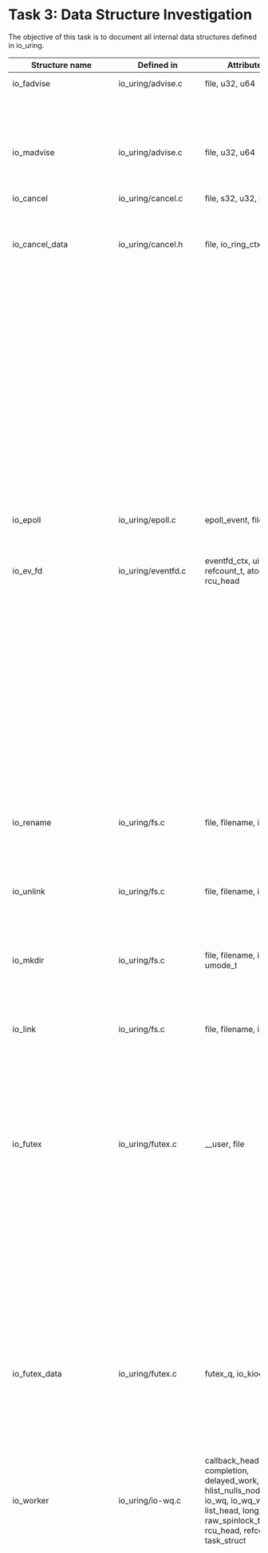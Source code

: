 # Task 3: Data Structure Investigation
The objective of this task is to document all internal data structures defined in io_uring. 

| Structure name           | Defined in          | Attributes                                                                                                                                                                 | Caller Functions Source      | source caller       | usage                              |
| ------------------------ | ------------------- | -------------------------------------------------------------------------------------------------------------------------------------------------------------------------- | ---------------------------- | ------------------- | ---------------------------------- |
| io_fadvise               | io_uring/advise.c   | file, u32, u64                                                                                                                                                             | io_fadvise_force_async       | io_uring/advise.c   | function parameter                 |
|                          |                     |                                                                                                                                                                            | io_fadvise_prep              | io_uring/advise.c   | local variable                     |
|                          |                     |                                                                                                                                                                            | io_fadvise                   | io_uring/advise.c   | local variable                     |
| io_madvise               | io_uring/advise.c   | file, u32, u64                                                                                                                                                             | io_madvise_prep              | io_uring/advise.c   | local variable                     |
|                          |                     |                                                                                                                                                                            | io_madvise                   | io_uring/advise.c   | local variable                     |
| io_cancel                | io_uring/cancel.c   | file, s32, u32, u64, u8                                                                                                                                                    | io_async_cancel_prep         | io_uring/cancel.c   | local variable                     |
|                          |                     |                                                                                                                                                                            | io_async_cancel              | io_uring/cancel.c   | local variable                     |
| io_cancel_data           | io_uring/cancel.h   | file, io_ring_ctx, u64                                                                                                                                                     | io_try_cancel                | io_uring/cancel.h   | function parameter                 |
|                          |                     |                                                                                                                                                                            | io_cancel_req_match          | io_uring/cancel.h   | function parameter                 |
|                          |                     |                                                                                                                                                                            | io_futex_cancel              | io_uring/futex.c    | function parameter                 |
|                          |                     |                                                                                                                                                                            | io_futex_cancel              | io_uring/futex.h    | function parameter                 |
|                          |                     |                                                                                                                                                                            | __io_poll_cancel             | io_uring/poll.c     | function parameter                 |
|                          |                     |                                                                                                                                                                            | io_poll_cancel               | io_uring/poll.c     | function parameter                 |
|                          |                     |                                                                                                                                                                            | io_poll_cancel               | io_uring/poll.h     | function parameter                 |
|                          |                     |                                                                                                                                                                            | io_poll_remove               | io_uring/poll.c     | local variable                     |
|                          |                     |                                                                                                                                                                            | if                           | io_uring/timeout.c  | local variable                     |
|                          |                     |                                                                                                                                                                            | io_timeout_cancel            | io_uring/timeout.h  | function parameter                 |
|                          |                     |                                                                                                                                                                            | io_waitid_cancel             | io_uring/waitid.c   | function parameter                 |
|                          |                     |                                                                                                                                                                            | io_waitid_cancel             | io_uring/waitid.h   | function parameter                 |
| io_epoll                 | io_uring/epoll.c    | epoll_event, file, int                                                                                                                                                     | io_epoll_ctl_prep            | io_uring/epoll.c    | local variable                     |
|                          |                     |                                                                                                                                                                            | io_epoll_ctl                 | io_uring/epoll.c    | local variable                     |
| io_ev_fd                 | io_uring/eventfd.c  | eventfd_ctx, uint, uint, refcount_t, atomic_t, rcu_head                                                                                                                    | io_eventfd_free              | io_uring/eventfd.c  | local variable                     |
|                          |                     |                                                                                                                                                                            | io_eventfd_put               | io_uring/eventfd.c  | function parameter                 |
|                          |                     |                                                                                                                                                                            | io_eventfd_do_signal         | io_uring/eventfd.c  | local variable, function parameter |
|                          |                     |                                                                                                                                                                            | __io_eventfd_signal          | io_uring/eventfd.c  | function parameter                 |
|                          |                     |                                                                                                                                                                            | io_eventfd_grab              | io_uring/eventfd.c  | return value, local variable       |
|                          |                     |                                                                                                                                                                            | io_eventfd_signal            | io_uring/eventfd.c  | local variable                     |
|                          |                     |                                                                                                                                                                            | io_eventfd_flush_signal      | io_uring/eventfd.c  | local variable                     |
|                          |                     |                                                                                                                                                                            | io_eventfd_register          | io_uring/eventfd.c  | local variable                     |
|                          |                     |                                                                                                                                                                            | io_eventfd_unregister        | io_uring/eventfd.c  | function parameter                 |
| io_rename                | io_uring/fs.c       | file, filename, int                                                                                                                                                        | io_renameat_prep             | io_uring/fs.c       | local variable                     |
|                          |                     |                                                                                                                                                                            | io_renameat                  | io_uring/fs.c       | local variable                     |
|                          |                     |                                                                                                                                                                            | io_renameat_cleanup          | io_uring/fs.c       | local variable                     |
| io_unlink                | io_uring/fs.c       | file, filename, int                                                                                                                                                        | io_unlinkat_prep             | io_uring/fs.c       | local variable                     |
|                          |                     |                                                                                                                                                                            | io_unlinkat                  | io_uring/fs.c       | local variable                     |
|                          |                     |                                                                                                                                                                            | io_unlinkat_cleanup          | io_uring/fs.c       | local variable                     |
| io_mkdir                 | io_uring/fs.c       | file, filename, int, umode_t                                                                                                                                               | io_mkdirat_prep              | io_uring/fs.c       | local variable                     |
|                          |                     |                                                                                                                                                                            | io_mkdirat                   | io_uring/fs.c       | local variable                     |
|                          |                     |                                                                                                                                                                            | io_mkdirat_cleanup           | io_uring/fs.c       | local variable                     |
| io_link                  | io_uring/fs.c       | file, filename, int                                                                                                                                                        | io_symlinkat_prep            | io_uring/fs.c       | local variable                     |
|                          |                     |                                                                                                                                                                            | io_symlinkat                 | io_uring/fs.c       | local variable                     |
|                          |                     |                                                                                                                                                                            | io_linkat_prep               | io_uring/fs.c       | local variable                     |
|                          |                     |                                                                                                                                                                            | io_linkat                    | io_uring/fs.c       | local variable                     |
|                          |                     |                                                                                                                                                                            | io_link_cleanup              | io_uring/fs.c       | local variable                     |
| io_futex                 | io_uring/futex.c    | __user, file                                                                                                                                                               | io_futexv_complete           | io_uring/futex.c    | local variable                     |
|                          |                     |                                                                                                                                                                            | io_futexv_claim              | io_uring/futex.c    | function parameter                 |
|                          |                     |                                                                                                                                                                            | __io_futex_cancel            | io_uring/futex.c    | local variable                     |
|                          |                     |                                                                                                                                                                            | io_futex_prep                | io_uring/futex.c    | local variable                     |
|                          |                     |                                                                                                                                                                            | io_futex_wakev_fn            | io_uring/futex.c    | local variable                     |
|                          |                     |                                                                                                                                                                            | io_futexv_prep               | io_uring/futex.c    | local variable                     |
|                          |                     |                                                                                                                                                                            | io_futex_wake_fn             | io_uring/futex.c    | local variable                     |
|                          |                     |                                                                                                                                                                            | io_futexv_wait               | io_uring/futex.c    | local variable                     |
|                          |                     |                                                                                                                                                                            | io_futex_wait                | io_uring/futex.c    | local variable                     |
|                          |                     |                                                                                                                                                                            | io_futex_wake                | io_uring/futex.c    | local variable                     |
| io_futex_data            | io_uring/futex.c    | futex_q, io_kiocb                                                                                                                                                          | io_futex_complete            | io_uring/futex.c    | local variable                     |
|                          |                     |                                                                                                                                                                            | __io_futex_cancel            | io_uring/futex.c    | local variable                     |
|                          |                     |                                                                                                                                                                            | io_futex_wake_fn             | io_uring/futex.c    | local variable                     |
|                          |                     |                                                                                                                                                                            | io_futex_wait                | io_uring/futex.c    | local variable                     |
| io_worker                | io_uring/io-wq.c    | callback_head, completion, delayed_work, hlist_nulls_node, int, io_wq, io_wq_work, list_head, long, raw_spinlock_t, rcu_head, refcount_t, task_struct                      | io_wq_dec_running            | io_uring/io-wq.c    | function parameter                 |
|                          |                     |                                                                                                                                                                            | io_worker_get                | io_uring/io-wq.c    | function parameter                 |
|                          |                     |                                                                                                                                                                            | io_worker_release            | io_uring/io-wq.c    | function parameter                 |
|                          |                     |                                                                                                                                                                            | io_wq_worker_stopped         | io_uring/io-wq.c    | local variable                     |
|                          |                     |                                                                                                                                                                            | io_worker_cancel_cb          | io_uring/io-wq.c    | function parameter                 |
|                          |                     |                                                                                                                                                                            | io_task_worker_match         | io_uring/io-wq.c    | local variable                     |
|                          |                     |                                                                                                                                                                            | io_worker_exit               | io_uring/io-wq.c    | function parameter                 |
|                          |                     |                                                                                                                                                                            | __io_acct_run_queue          | io_uring/io-wq.c    | local variable                     |
|                          |                     |                                                                                                                                                                            | io_wq_inc_running            | io_uring/io-wq.c    | function parameter                 |
|                          |                     |                                                                                                                                                                            | create_worker_cb             | io_uring/io-wq.c    | local variable                     |
|                          |                     |                                                                                                                                                                            | io_queue_worker_create       | io_uring/io-wq.c    | function parameter                 |
|                          |                     |                                                                                                                                                                            | __io_worker_busy             | io_uring/io-wq.c    | function parameter                 |
|                          |                     |                                                                                                                                                                            | io_assign_current_work       | io_uring/io-wq.c    | function parameter                 |
|                          |                     |                                                                                                                                                                            | io_wq_worker                 | io_uring/io-wq.c    | local variable                     |
|                          |                     |                                                                                                                                                                            | io_wq_worker_running         | io_uring/io-wq.c    | local variable                     |
|                          |                     |                                                                                                                                                                            | io_wq_worker_sleeping        | io_uring/io-wq.c    | local variable                     |
|                          |                     |                                                                                                                                                                            | io_init_new_worker           | io_uring/io-wq.c    | function parameter                 |
|                          |                     |                                                                                                                                                                            | io_should_retry_thread       | io_uring/io-wq.c    | function parameter                 |
|                          |                     |                                                                                                                                                                            | queue_create_worker_retry    | io_uring/io-wq.c    | function parameter                 |
|                          |                     |                                                                                                                                                                            | create_worker_cont           | io_uring/io-wq.c    | local variable                     |
|                          |                     |                                                                                                                                                                            | io_workqueue_create          | io_uring/io-wq.c    | local variable                     |
|                          |                     |                                                                                                                                                                            | create_io_worker             | io_uring/io-wq.c    | local variable                     |
|                          |                     |                                                                                                                                                                            | io_wq_worker_wake            | io_uring/io-wq.c    | function parameter                 |
|                          |                     |                                                                                                                                                                            | __io_wq_worker_cancel        | io_uring/io-wq.c    | function parameter                 |
|                          |                     |                                                                                                                                                                            | io_wq_worker_cancel          | io_uring/io-wq.c    | function parameter                 |
|                          |                     |                                                                                                                                                                            | io_task_work_match           | io_uring/io-wq.c    | local variable                     |
|                          |                     |                                                                                                                                                                            | io_wq_cancel_tw_create       | io_uring/io-wq.c    | local variable                     |
|                          |                     |                                                                                                                                                                            | io_wq_worker_affinity        | io_uring/io-wq.c    | function parameter                 |
| io_wq_acct               | io_uring/io-wq.c    | atomic_t, int, io_wq_work_list, long, raw_spinlock_t, unsigned                                                                                                             | io_acct_cancel_pending_work  | io_uring/io-wq.c    | function parameter                 |
|                          |                     |                                                                                                                                                                            | io_worker_cancel_cb          | io_uring/io-wq.c    | local variable                     |
|                          |                     |                                                                                                                                                                            | __io_acct_run_queue          | io_uring/io-wq.c    | function parameter                 |
|                          |                     |                                                                                                                                                                            | io_wq_create_worker          | io_uring/io-wq.c    | function parameter                 |
|                          |                     |                                                                                                                                                                            | io_wq_inc_running            | io_uring/io-wq.c    | local variable                     |
|                          |                     |                                                                                                                                                                            | create_worker_cb             | io_uring/io-wq.c    | local variable                     |
|                          |                     |                                                                                                                                                                            | io_queue_worker_create       | io_uring/io-wq.c    | function parameter                 |
|                          |                     |                                                                                                                                                                            | io_wq_dec_running            | io_uring/io-wq.c    | local variable                     |
|                          |                     |                                                                                                                                                                            | io_wq_worker                 | io_uring/io-wq.c    | local variable                     |
|                          |                     |                                                                                                                                                                            | create_worker_cont           | io_uring/io-wq.c    | local variable                     |
|                          |                     |                                                                                                                                                                            | io_workqueue_create          | io_uring/io-wq.c    | local variable                     |
|                          |                     |                                                                                                                                                                            | create_io_worker             | io_uring/io-wq.c    | local variable                     |
|                          |                     |                                                                                                                                                                            | io_wq_insert_work            | io_uring/io-wq.c    | local variable                     |
|                          |                     |                                                                                                                                                                            | io_wq_enqueue                | io_uring/io-wq.c    | local variable                     |
|                          |                     |                                                                                                                                                                            | io_wq_remove_pending         | io_uring/io-wq.c    | local variable                     |
|                          |                     |                                                                                                                                                                            | io_wq_cancel_pending_work    | io_uring/io-wq.c    | local variable                     |
|                          |                     |                                                                                                                                                                            | io_wq_hash_wake              | io_uring/io-wq.c    | local variable                     |
|                          |                     |                                                                                                                                                                            | io_wq_max_workers            | io_uring/io-wq.c    | local variable                     |
| io_wq                    | io_uring/io-wq.c    | atomic_t, completion, cpumask_var_t, free_work_fn, hlist_node, hlist_nulls_head, io_wq_hash, io_wq_work_fn, list_head, long, raw_spinlock_t, task_struct, wait_queue_entry | create_io_worker             | io_uring/io-wq.c    | function parameter                 |
|                          |                     |                                                                                                                                                                            | io_acct_cancel_pending_work  | io_uring/io-wq.c    | function parameter, local variable |
|                          |                     |                                                                                                                                                                            | io_wq_cancel_tw_create       | io_uring/io-wq.c    | function parameter                 |
|                          |                     |                                                                                                                                                                            | io_worker_ref_put            | io_uring/io-wq.c    | function parameter                 |
|                          |                     |                                                                                                                                                                            | io_worker_cancel_cb          | io_uring/io-wq.c    | local variable                     |
|                          |                     |                                                                                                                                                                            | io_worker_exit               | io_uring/io-wq.c    | local variable                     |
|                          |                     |                                                                                                                                                                            | io_wq_create_worker          | io_uring/io-wq.c    | function parameter                 |
|                          |                     |                                                                                                                                                                            | create_worker_cb             | io_uring/io-wq.c    | local variable                     |
|                          |                     |                                                                                                                                                                            | io_queue_worker_create       | io_uring/io-wq.c    | local variable                     |
|                          |                     |                                                                                                                                                                            | io_wq_dec_running            | io_uring/io-wq.c    | local variable                     |
|                          |                     |                                                                                                                                                                            | __io_worker_busy             | io_uring/io-wq.c    | function parameter                 |
|                          |                     |                                                                                                                                                                            | io_wait_on_hash              | io_uring/io-wq.c    | function parameter                 |
|                          |                     |                                                                                                                                                                            | if                           | io_uring/io-wq.c    | local variable                     |
|                          |                     |                                                                                                                                                                            | wq_list_for_each             | io_uring/io-wq.c    | local variable                     |
|                          |                     |                                                                                                                                                                            | io_assign_current_work       | io_uring/io-wq.c    | local variable                     |
|                          |                     |                                                                                                                                                                            | io_wq_worker                 | io_uring/io-wq.c    | local variable                     |
|                          |                     |                                                                                                                                                                            | io_init_new_worker           | io_uring/io-wq.c    | function parameter                 |
|                          |                     |                                                                                                                                                                            | create_worker_cont           | io_uring/io-wq.c    | local variable                     |
|                          |                     |                                                                                                                                                                            | io_run_cancel                | io_uring/io-wq.c    | function parameter                 |
|                          |                     |                                                                                                                                                                            | io_wq_insert_work            | io_uring/io-wq.c    | function parameter                 |
|                          |                     |                                                                                                                                                                            | io_wq_enqueue                | io_uring/io-wq.c    | function parameter                 |
|                          |                     |                                                                                                                                                                            | io_wq_enqueue                | io_uring/io-wq.h    | function parameter                 |
|                          |                     |                                                                                                                                                                            | io_wq_remove_pending         | io_uring/io-wq.c    | function parameter, local variable |
|                          |                     |                                                                                                                                                                            | io_wq_cancel_pending_work    | io_uring/io-wq.c    | function parameter                 |
|                          |                     |                                                                                                                                                                            | io_wq_cancel_running_work    | io_uring/io-wq.c    | function parameter                 |
|                          |                     |                                                                                                                                                                            | io_wq_cancel_cb              | io_uring/io-wq.c    | function parameter                 |
|                          |                     |                                                                                                                                                                            | io_wq_cancel_cb              | io_uring/io-wq.h    | function parameter                 |
|                          |                     |                                                                                                                                                                            | io_wq_hash_wake              | io_uring/io-wq.c    | local variable                     |
|                          |                     |                                                                                                                                                                            | io_wq_exit_start             | io_uring/io-wq.c    | function parameter                 |
|                          |                     |                                                                                                                                                                            | io_wq_exit_start             | io_uring/io-wq.h    | function parameter                 |
|                          |                     |                                                                                                                                                                            | io_wq_exit_workers           | io_uring/io-wq.c    | function parameter                 |
|                          |                     |                                                                                                                                                                            | io_wq_destroy                | io_uring/io-wq.c    | function parameter                 |
|                          |                     |                                                                                                                                                                            | io_wq_put_and_exit           | io_uring/io-wq.c    | function parameter                 |
|                          |                     |                                                                                                                                                                            | io_wq_put_and_exit           | io_uring/io-wq.h    | function parameter                 |
|                          |                     |                                                                                                                                                                            | __io_wq_cpu_online           | io_uring/io-wq.c    | function parameter                 |
|                          |                     |                                                                                                                                                                            | io_wq_cpu_online             | io_uring/io-wq.c    | local variable                     |
|                          |                     |                                                                                                                                                                            | io_wq_cpu_offline            | io_uring/io-wq.c    | local variable                     |
|                          |                     |                                                                                                                                                                            | io_wq_max_workers            | io_uring/io-wq.c    | function parameter                 |
|                          |                     |                                                                                                                                                                            | io_wq_max_workers            | io_uring/io-wq.h    | function parameter                 |
|                          |                     |                                                                                                                                                                            | wq_list_del                  | io_uring/slist.h    | local variable                     |
|                          |                     |                                                                                                                                                                            | io_uring_clean_tctx          | io_uring/tctx.c     | local variable                     |
| io_cb_cancel_data        | io_uring/io-wq.c    | bool, int, void, work_cancel_fn                                                                                                                                            | io_acct_cancel_pending_work  | io_uring/io-wq.c    | function parameter                 |
|                          |                     |                                                                                                                                                                            | if                           | io_uring/io-wq.c    | local variable                     |
|                          |                     |                                                                                                                                                                            | io_wq_enqueue                | io_uring/io-wq.c    | local variable                     |
|                          |                     |                                                                                                                                                                            | __io_wq_worker_cancel        | io_uring/io-wq.c    | function parameter                 |
|                          |                     |                                                                                                                                                                            | io_wq_worker_cancel          | io_uring/io-wq.c    | local variable                     |
|                          |                     |                                                                                                                                                                            | io_wq_cancel_pending_work    | io_uring/io-wq.c    | function parameter                 |
|                          |                     |                                                                                                                                                                            | io_wq_cancel_running_work    | io_uring/io-wq.c    | function parameter                 |
|                          |                     |                                                                                                                                                                            | io_wq_cancel_cb              | io_uring/io-wq.c    | local variable                     |
|                          |                     |                                                                                                                                                                            | io_wq_destroy                | io_uring/io-wq.c    | local variable                     |
| online_data              | io_uring/io-wq.c    | bool, int                                                                                                                                                                  | io_wq_worker_affinity        | io_uring/io-wq.c    | local variable                     |
|                          |                     |                                                                                                                                                                            | __io_wq_cpu_online           | io_uring/io-wq.c    | local variable                     |
| io_wq_hash               | io_uring/io-wq.h    | long, refcount_t, wait_queue_head                                                                                                                                          | io_wq_put_hash               | io_uring/io-wq.h    | function parameter, local variable |
| io_defer_entry           | io_uring/io_uring.c | io_kiocb, list_head, u32                                                                                                                                                   | io_queue_deferred            | io_uring/io_uring.c | local variable                     |
|                          |                     |                                                                                                                                                                            | io_get_sequence              | io_uring/io_uring.c | local variable                     |
|                          |                     |                                                                                                                                                                            | io_cancel_defer_files        | io_uring/io_uring.c | local variable                     |
| ext_arg                  | io_uring/io_uring.c | __user, bool, ktime_t, size_t, timespec64                                                                                                                                  | io_cqring_wait               | io_uring/io_uring.c | function parameter                 |
|                          |                     |                                                                                                                                                                            | io_get_ext_arg               | io_uring/io_uring.c | function parameter                 |
|                          |                     |                                                                                                                                                                            | if                           | io_uring/io_uring.c | local variable                     |
| io_tctx_exit             | io_uring/io_uring.c | callback_head, completion, io_ring_ctx                                                                                                                                     | io_tctx_exit_cb              | io_uring/io_uring.c | local variable                     |
|                          |                     |                                                                                                                                                                            | io_ring_exit_work            | io_uring/io_uring.c | local variable                     |
| io_task_cancel           | io_uring/io_uring.c | bool, io_uring_task                                                                                                                                                        | io_cancel_task_cb            | io_uring/io_uring.c | local variable                     |
|                          |                     |                                                                                                                                                                            | io_uring_try_cancel_requests | io_uring/io_uring.c | local variable                     |
| io_wait_queue            | io_uring/io_uring.h | bool, hrtimer, int, io_ring_ctx, ktime_t, unsigned, wait_queue_entry                                                                                                       | io_should_wake               | io_uring/io_uring.h | function parameter                 |
|                          |                     |                                                                                                                                                                            | io_napi_busy_loop_should_end | io_uring/napi.c     | local variable                     |
|                          |                     |                                                                                                                                                                            | io_napi_blocking_busy_loop   | io_uring/napi.c     | function parameter                 |
|                          |                     |                                                                                                                                                                            | __io_napi_busy_loop          | io_uring/napi.c     | function parameter                 |
|                          |                     |                                                                                                                                                                            | __io_napi_busy_loop          | io_uring/napi.h     | function parameter                 |
|                          |                     |                                                                                                                                                                            | io_napi_busy_loop            | io_uring/napi.h     | function parameter                 |
| io_provide_buf           | io_uring/kbuf.c     | __u16, __u32, __u64, file                                                                                                                                                  | io_remove_buffers_prep       | io_uring/kbuf.c     | local variable                     |
|                          |                     |                                                                                                                                                                            | io_remove_buffers            | io_uring/kbuf.c     | local variable                     |
|                          |                     |                                                                                                                                                                            | io_provide_buffers_prep      | io_uring/kbuf.c     | local variable                     |
|                          |                     |                                                                                                                                                                            | io_add_buffers               | io_uring/kbuf.c     | function parameter                 |
|                          |                     |                                                                                                                                                                            | io_provide_buffers           | io_uring/kbuf.c     | local variable                     |
| io_buffer_list           | io_uring/kbuf.h     | io_uring_buf_ring, list_head                                                                                                                                               | io_kbuf_commit               | io_uring/kbuf.h     | function parameter                 |
|                          |                     |                                                                                                                                                                            | __io_put_kbuf_ring           | io_uring/kbuf.h     | local variable                     |
| buf_sel_arg              | io_uring/kbuf.h     | iovec, short, size_t                                                                                                                                                       | io_buffers_select            | io_uring/kbuf.h     | function parameter                 |
|                          |                     |                                                                                                                                                                            | io_buffers_peek              | io_uring/kbuf.h     | function parameter                 |
|                          |                     |                                                                                                                                                                            | io_send_select_buffer        | io_uring/net.c      | local variable                     |
|                          |                     |                                                                                                                                                                            | io_recv_buf_select           | io_uring/net.c      | local variable                     |
| io_msg                   | io_uring/msg_ring.c | callback_head, file, u32, u64                                                                                                                                              | io_msg_ring_cleanup          | io_uring/msg_ring.c | local variable                     |
|                          |                     |                                                                                                                                                                            | io_msg_data_remote           | io_uring/msg_ring.c | function parameter                 |
|                          |                     |                                                                                                                                                                            | __io_msg_ring_data           | io_uring/msg_ring.c | function parameter                 |
|                          |                     |                                                                                                                                                                            | io_msg_ring_data             | io_uring/msg_ring.c | local variable                     |
|                          |                     |                                                                                                                                                                            | io_msg_grab_file             | io_uring/msg_ring.c | local variable                     |
|                          |                     |                                                                                                                                                                            | io_msg_install_complete      | io_uring/msg_ring.c | local variable                     |
|                          |                     |                                                                                                                                                                            | io_msg_tw_fd_complete        | io_uring/msg_ring.c | local variable                     |
|                          |                     |                                                                                                                                                                            | io_msg_fd_remote             | io_uring/msg_ring.c | local variable                     |
|                          |                     |                                                                                                                                                                            | io_msg_send_fd               | io_uring/msg_ring.c | local variable                     |
|                          |                     |                                                                                                                                                                            | __io_msg_ring_prep           | io_uring/msg_ring.c | function parameter                 |
|                          |                     |                                                                                                                                                                            | io_msg_ring                  | io_uring/msg_ring.c | local variable                     |
|                          |                     |                                                                                                                                                                            | io_uring_sync_msg_ring       | io_uring/msg_ring.c | local variable                     |
| io_napi_entry            | io_uring/napi.c     | hlist_node, int, list_head, long, rcu_head                                                                                                                                 | __io_napi_add_id             | io_uring/napi.c     | local variable                     |
|                          |                     |                                                                                                                                                                            | __io_napi_del_id             | io_uring/napi.c     | local variable                     |
|                          |                     |                                                                                                                                                                            | __io_napi_remove_stale       | io_uring/napi.c     | local variable                     |
|                          |                     |                                                                                                                                                                            | io_napi_busy_loop_should_end | io_uring/napi.c     | local variable                     |
|                          |                     |                                                                                                                                                                            | io_napi_free                 | io_uring/napi.c     | local variable                     |
| io_shutdown              | io_uring/net.c      | file, int                                                                                                                                                                  | io_shutdown_prep             | io_uring/net.c      | local variable                     |
|                          |                     |                                                                                                                                                                            | io_shutdown                  | io_uring/net.c      | local variable                     |
| io_accept                | io_uring/net.c      | __user, file, int, long, u32                                                                                                                                               | io_accept_prep               | io_uring/net.c      | local variable                     |
|                          |                     |                                                                                                                                                                            | io_accept                    | io_uring/net.c      | local variable                     |
| io_socket                | io_uring/net.c      | file, int, long, u32                                                                                                                                                       | io_socket_prep               | io_uring/net.c      | local variable                     |
|                          |                     |                                                                                                                                                                            | io_socket                    | io_uring/net.c      | local variable                     |
| io_connect               | io_uring/net.c      | __user, bool, file, int                                                                                                                                                    | io_connect_prep              | io_uring/net.c      | local variable                     |
|                          |                     |                                                                                                                                                                            | io_connect                   | io_uring/net.c      | local variable                     |
| io_bind                  | io_uring/net.c      | file, int                                                                                                                                                                  | io_bind_prep                 | io_uring/net.c      | local variable                     |
|                          |                     |                                                                                                                                                                            | io_bind                      | io_uring/net.c      | local variable                     |
| io_listen                | io_uring/net.c      | file, int                                                                                                                                                                  | io_listen_prep               | io_uring/net.c      | local variable                     |
|                          |                     |                                                                                                                                                                            | io_listen                    | io_uring/net.c      | local variable                     |
| io_sr_msg                | io_uring/net.c      | __user, file                                                                                                                                                               | io_mshot_prep_retry          | io_uring/net.c      | local variable                     |
|                          |                     |                                                                                                                                                                            | io_compat_msg_copy_hdr       | io_uring/net.c      | local variable                     |
|                          |                     |                                                                                                                                                                            | io_msg_copy_hdr              | io_uring/net.c      | local variable                     |
|                          |                     |                                                                                                                                                                            | io_sendmsg_copy_hdr          | io_uring/net.c      | local variable                     |
|                          |                     |                                                                                                                                                                            | io_send_setup                | io_uring/net.c      | local variable                     |
|                          |                     |                                                                                                                                                                            | io_sendmsg_setup             | io_uring/net.c      | local variable                     |
|                          |                     |                                                                                                                                                                            | io_sendmsg_prep              | io_uring/net.c      | local variable                     |
|                          |                     |                                                                                                                                                                            | io_send_finish               | io_uring/net.c      | local variable                     |
|                          |                     |                                                                                                                                                                            | io_sendmsg                   | io_uring/net.c      | local variable                     |
|                          |                     |                                                                                                                                                                            | io_send_select_buffer        | io_uring/net.c      | local variable                     |
|                          |                     |                                                                                                                                                                            | io_send                      | io_uring/net.c      | local variable                     |
|                          |                     |                                                                                                                                                                            | io_recvmsg_prep_setup        | io_uring/net.c      | local variable                     |
|                          |                     |                                                                                                                                                                            | io_recvmsg_prep              | io_uring/net.c      | local variable                     |
|                          |                     |                                                                                                                                                                            | io_recv_finish               | io_uring/net.c      | local variable                     |
|                          |                     |                                                                                                                                                                            | io_recvmsg_prep_multishot    | io_uring/net.c      | function parameter                 |
|                          |                     |                                                                                                                                                                            | io_recvmsg_multishot         | io_uring/net.c      | function parameter                 |
|                          |                     |                                                                                                                                                                            | io_recvmsg                   | io_uring/net.c      | local variable                     |
|                          |                     |                                                                                                                                                                            | io_recv_buf_select           | io_uring/net.c      | local variable                     |
|                          |                     |                                                                                                                                                                            | io_recv                      | io_uring/net.c      | local variable                     |
|                          |                     |                                                                                                                                                                            | io_send_zc_cleanup           | io_uring/net.c      | local variable                     |
|                          |                     |                                                                                                                                                                            | io_send_zc_prep              | io_uring/net.c      | local variable                     |
|                          |                     |                                                                                                                                                                            | io_send_zc_import            | io_uring/net.c      | local variable                     |
|                          |                     |                                                                                                                                                                            | io_send_zc                   | io_uring/net.c      | local variable                     |
|                          |                     |                                                                                                                                                                            | io_sendmsg_zc                | io_uring/net.c      | local variable                     |
|                          |                     |                                                                                                                                                                            | io_sendrecv_fail             | io_uring/net.c      | local variable                     |
| io_recvmsg_multishot_hdr | io_uring/net.c      | io_uring_recvmsg_out, sockaddr_storage                                                                                                                                     | io_recvmsg_multishot         | io_uring/net.c      | local variable                     |
| io_nop                   | io_uring/nop.c      | file, int                                                                                                                                                                  | io_nop_prep                  | io_uring/nop.c      | local variable                     |
|                          |                     |                                                                                                                                                                            | io_nop                       | io_uring/nop.c      | local variable                     |
| io_notif_data            | io_uring/notif.h    | bool, file, io_notif_data, ubuf_info, unsigned                                                                                                                             | io_kiocb_to_cmd              | io_uring/notif.h    | function parameter                 |
|                          |                     |                                                                                                                                                                            | io_notif_account_mem         | io_uring/notif.h    | local variable                     |
| io_issue_def             | io_uring/opdef.h    | short                                                                                                                                                                      | io_arm_poll_handler              | io_uring/poll.c      | local variable                     |
|                          |                     |                                                                                                                                                                            | __io_import_iovec                | io_uring/rw.c        | local variable                     |
| io_open                  | io_uring/openclose.c| file, filename, int, long, open_how, u32                                                                                                                                   | io_openat_force_async            | io_uring/openclose.c | function parameter                 |
|                          |                     |                                                                                                                                                                            | __io_openat_prep                 | io_uring/openclose.c | local variable                     |
|                          |                     |                                                                                                                                                                            | io_openat_prep                   | io_uring/openclose.c | local variable                     |
|                          |                     |                                                                                                                                                                            | io_openat2_prep                  | io_uring/openclose.c | local variable                     |
|                          |                     |                                                                                                                                                                            | io_openat2                       | io_uring/openclose.c | local variable                     |
|                          |                     |                                                                                                                                                                            | io_open_cleanup                  | io_uring/openclose.c | local variable                     |
| io_close                 | io_uring/openclose.c| file, int, u32                                                                                                                                                             | io_close_fixed                   | io_uring/openclose.c | local variable                     |
|                          |                     |                                                                                                                                                                            | io_close_prep                    | io_uring/openclose.c | local variable                     |
|                          |                     |                                                                                                                                                                            | io_close                         | io_uring/openclose.c | local variable                     |
| io_fixed_install         | io_uring/openclose.c| file, int                                                                                                                                                                  | io_install_fixed_fd_prep         | io_uring/openclose.c | local variable                     |
|                          |                     |                                                                                                                                                                            | io_install_fixed_fd              | io_uring/openclose.c | local variable                     |
| io_poll_update           | io_uring/poll.c     | __poll_t, bool, file, u64                                                                                                                                                  | io_poll_remove_prep              | io_uring/poll.c      | local variable                     |
|                          |                     |                                                                                                                                                                            | io_poll_remove                   | io_uring/poll.c      | local variable                     |
| io_poll_table            | io_uring/poll.c     | __poll_t, bool, int, io_kiocb, poll_table_struct                                                                                                                           | __io_queue_proc                  | io_uring/poll.c      | function parameter                 |
|                          |                     |                                                                                                                                                                            | io_poll_queue_proc               | io_uring/poll.c      | local variable                     |
|                          |                     |                                                                                                                                                                            | io_poll_can_finish_inline        | io_uring/poll.c      | function parameter                 |
|                          |                     |                                                                                                                                                                            | __io_arm_poll_handler            | io_uring/poll.c      | function parameter                 |
|                          |                     |                                                                                                                                                                            | io_async_queue_proc              | io_uring/poll.c      | local variable                     |
|                          |                     |                                                                                                                                                                            | io_arm_poll_handler              | io_uring/poll.c      | local variable                     |
|                          |                     |                                                                                                                                                                            | io_poll_add                      | io_uring/poll.c      | local variable                     |
| io_ring_ctx_rings        | io_uring/register.c | io_mapped_region, io_rings, io_uring_sqe                                                                                                                                   | io_register_free_rings           | io_uring/register.c  | function parameter                 |
|                          |                     |                                                                                                                                                                            | io_register_resize_rings         | io_uring/register.c  | local variable                     |
| io_rsrc_update           | io_uring/rsrc.c     | file, u32, u64                                                                                                                                                             | io_files_update_prep             | io_uring/rsrc.c      | local variable                     |
|                          |                     |                                                                                                                                                                            | io_files_update_with_index_alloc | io_uring/rsrc.c      | local variable                     |
|                          |                     |                                                                                                                                                                            | io_files_update                  | io_uring/rsrc.c      | local variable                     |
| io_rsrc_node             | io_uring/rsrc.h     | char, int, io_mapped_ubuf, long, u64                                                                                                                                       | io_free_rsrc_node                | io_uring/rsrc.h      | function parameter                 |
|                          |                     |                                                                                                                                                                            | io_put_rsrc_node                 | io_uring/rsrc.h      | function parameter                 |
|                          |                     |                                                                                                                                                                            | io_reset_rsrc_node               | io_uring/rsrc.h      | local variable                     |
|                          |                     |                                                                                                                                                                            | io_req_assign_rsrc_node          | io_uring/rsrc.h      | function parameter                 |
|                          |                     |                                                                                                                                                                            | io_req_assign_buf_node           | io_uring/rsrc.h      | function parameter                 |
|                          |                     |                                                                                                                                                                            | io_prep_rw_fixed                 | io_uring/rw.c        | local variable                     |
|                          |                     |                                                                                                                                                                            | io_splice_cleanup                | io_uring/splice.c    | local variable                     |
|                          |                     |                                                                                                                                                                            | if                               | io_uring/uring_cmd.c | local variable                     |
|                          |                     |                                                                                                                                                                            | io_uring_cmd_import_fixed        | io_uring/uring_cmd.c | local variable                     |
| io_mapped_ubuf           | io_uring/rsrc.h     | int, long, refcount_t, u64                                                                                                                                                 | io_import_fixed                  | io_uring/rsrc.h      | function parameter                 |
| io_imu_folio_data        | io_uring/rsrc.h     | int                                                                                                                                                                        | io_check_coalesce_buffer         | io_uring/rsrc.h      | function parameter                 |
| io_rw                    | io_uring/rw.c       | kiocb, rwf_t, u32, u64                                                                                                                                                     | io_iov_compat_buffer_select_prep | io_uring/rw.c        | function parameter                 |
|                          |                     |                                                                                                                                                                            | io_iov_buffer_select_prep        | io_uring/rw.c        | local variable                     |
|                          |                     |                                                                                                                                                                            | __io_import_iovec                | io_uring/rw.c        | local variable                     |
|                          |                     |                                                                                                                                                                            | io_prep_rw_pi                    | io_uring/rw.c        | function parameter                 |
|                          |                     |                                                                                                                                                                            | io_prep_rw                       | io_uring/rw.c        | local variable                     |
|                          |                     |                                                                                                                                                                            | io_prep_rw_fixed                 | io_uring/rw.c        | local variable                     |
|                          |                     |                                                                                                                                                                            | io_read_mshot_prep               | io_uring/rw.c        | local variable                     |
|                          |                     |                                                                                                                                                                            | io_readv_writev_cleanup          | io_uring/rw.c        | local variable                     |
|                          |                     |                                                                                                                                                                            | io_rw_should_reissue             | io_uring/rw.c        | local variable                     |
|                          |                     |                                                                                                                                                                            | io_req_end_write                 | io_uring/rw.c        | local variable                     |
|                          |                     |                                                                                                                                                                            | io_req_io_end                    | io_uring/rw.c        | local variable                     |
|                          |                     |                                                                                                                                                                            | io_req_rw_complete               | io_uring/rw.c        | local variable                     |
|                          |                     |                                                                                                                                                                            | io_complete_rw                   | io_uring/rw.c        | local variable                     |
|                          |                     |                                                                                                                                                                            | io_complete_rw_iopoll            | io_uring/rw.c        | local variable                     |
|                          |                     |                                                                                                                                                                            | io_rw_done                       | io_uring/rw.c        | local variable                     |
|                          |                     |                                                                                                                                                                            | kiocb_done                       | io_uring/rw.c        | local variable                     |
|                          |                     |                                                                                                                                                                            | loop_rw_iter                     | io_uring/rw.c        | function parameter                 |
|                          |                     |                                                                                                                                                                            | io_async_buf_func                | io_uring/rw.c        | local variable                     |
|                          |                     |                                                                                                                                                                            | io_rw_should_retry               | io_uring/rw.c        | local variable                     |
|                          |                     |                                                                                                                                                                            | io_iter_do_read                  | io_uring/rw.c        | function parameter                 |
|                          |                     |                                                                                                                                                                            | io_rw_init_file                  | io_uring/rw.c        | local variable                     |
|                          |                     |                                                                                                                                                                            | __io_read                        | io_uring/rw.c        | local variable                     |
|                          |                     |                                                                                                                                                                            | io_read_mshot                    | io_uring/rw.c        | local variable                     |
|                          |                     |                                                                                                                                                                            | io_write                         | io_uring/rw.c        | local variable                     |
|                          |                     |                                                                                                                                                                            | if                               | io_uring/rw.c        | local variable                     |
| io_splice                | io_uring/splice.c   | file, int, io_rsrc_node, loff_t, u64                                                                                                                                       | __io_splice_prep                 | io_uring/splice.c    | local variable                     |
|                          |                     |                                                                                                                                                                            | io_splice_cleanup                | io_uring/splice.c    | local variable                     |
|                          |                     |                                                                                                                                                                            | io_tee                           | io_uring/splice.c    | local variable                     |
|                          |                     |                                                                                                                                                                            | io_splice_prep                   | io_uring/splice.c    | local variable                     |
|                          |                     |                                                                                                                                                                            | io_splice                        | io_uring/splice.c    | local variable                     |
| io_sq_data               | io_uring/sqpoll.h   | atomic_t, completion, int, list_head, long, mutex, pid_t, refcount_t, task_struct, u64, unsigned, wait_queue_head                                                          | io_sq_thread_stop                | io_uring/sqpoll.h    | function parameter                 |
|                          |                     |                                                                                                                                                                            | io_sq_thread_park                | io_uring/sqpoll.h    | function parameter                 |
|                          |                     |                                                                                                                                                                            | io_sq_thread_unpark              | io_uring/sqpoll.h    | function parameter                 |
|                          |                     |                                                                                                                                                                            | io_put_sq_data                   | io_uring/sqpoll.h    | function parameter                 |
| io_statx                 | io_uring/statx.c    | __user, file, filename, int                                                                                                                                                | io_statx_prep                    | io_uring/statx.c     | local variable                     |
|                          |                     |                                                                                                                                                                            | io_statx                         | io_uring/statx.c     | local variable                     |
|                          |                     |                                                                                                                                                                            | io_statx_cleanup                 | io_uring/statx.c     | 


If the following row value in a column is missing, assume the value is the same with the previous row in the same column. 
Continue until all data structures documented properly.
